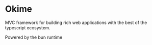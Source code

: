 # Okime

MVC framework for building rich web applications with the best of the typescript ecosystem.

Powered by the bun runtime